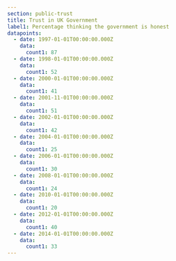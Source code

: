 ```yaml
---
section: public-trust
title: Trust in UK Government
label1: Percentage thinking the government is honest
datapoints:
  - date: 1997-01-01T00:00:00.000Z
    data:
      count1: 87
  - date: 1998-01-01T00:00:00.000Z
    data:
      count1: 52
  - date: 2000-01-01T00:00:00.000Z
    data:
      count1: 41
  - date: 2001-11-01T00:00:00.000Z
    data:
      count1: 51
  - date: 2002-01-01T00:00:00.000Z
    data:
      count1: 42
  - date: 2004-01-01T00:00:00.000Z
    data:
      count1: 25
  - date: 2006-01-01T00:00:00.000Z
    data:
      count1: 30
  - date: 2008-01-01T00:00:00.000Z
    data:
      count1: 24
  - date: 2010-01-01T00:00:00.000Z
    data:
      count1: 20
  - date: 2012-01-01T00:00:00.000Z
    data:
      count1: 40
  - date: 2014-01-01T00:00:00.000Z
    data:
      count1: 33
---
```

